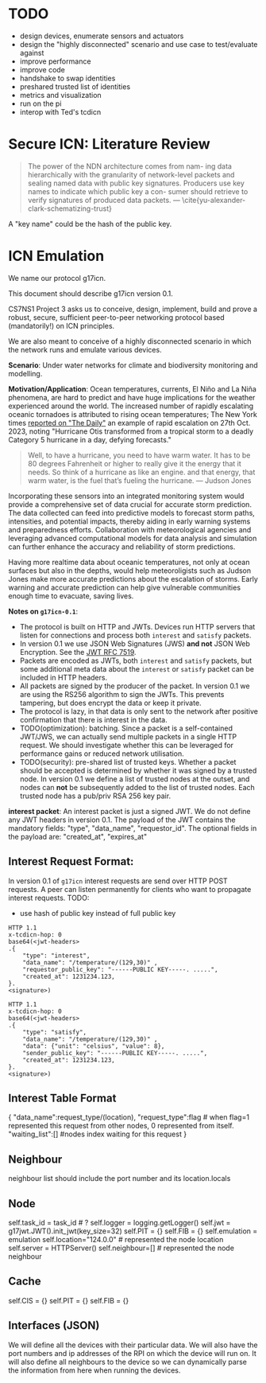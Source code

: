 # TODO
- design devices, enumerate sensors and actuators
- design the "highly disconnected" scenario and use case to test/evaluate against
- improve performance
- improve code
- handshake to swap identities
- preshared trusted list of identities
- metrics and visualization
- run on the pi
- interop with Ted's tcdicn


# Secure ICN: Literature Review

> The power of the NDN architecture comes from nam-
ing data hierarchically with the granularity of network-level
packets and sealing named data with public key signatures.
> Producers use key names to indicate which public key a con-
sumer should retrieve to verify signatures of produced data
packets.
> — \cite{yu-alexander-clark-schematizing-trust}

A "key name" could be the hash of the public key.

# ICN Emulation

We name our protocol g17icn.

This document should describe g17icn version 0.1.

CS7NS1 Project 3 asks us to conceive, design, implement, build and prove a robust, secure, sufficient peer-to-peer networking protocol based (mandatorily!) on ICN principles.

We are also meant to conceive of a highly disconnected scenario in which the network runs and emulate various devices.

**Scenario**: Under water networks for climate and biodiversity monitoring and modelling.

**Motivation/Application**: Ocean temperatures, currents, El Niño and La Niña phenomena, are hard to predict and have huge implications for the weather experienced around the world. The increased number of rapidly escalating oceanic tornadoes is attributed to rising ocean temperatures; The New York times [reported on "The Daily"](https://www.nytimes.com/2023/10/27/podcasts/the-daily/hurricane-otis.html?showTranscript=1) an example of rapid escalation on 27th Oct. 2023, noting "Hurricane Otis transformed from a tropical storm to a deadly Category 5 hurricane in a day, defying forecasts."
> Well, to have a hurricane, you need to have warm water. It has to be 80 degrees Fahrenheit or higher to really give it the energy that it needs. So think of a hurricane as like an engine. and that energy, that warm water, is the fuel that’s fueling the hurricane.
> — Judson Jones


Incorporating these sensors into an integrated monitoring system would provide a comprehensive set of data crucial for accurate storm prediction. The data collected can feed into predictive models to forecast storm paths, intensities, and potential impacts, thereby aiding in early warning systems and preparedness efforts. Collaboration with meteorological agencies and leveraging advanced computational models for data analysis and simulation can further enhance the accuracy and reliability of storm predictions.


Having more realtime data about oceanic temperatures, not only at ocean surfaces but also in the depths, would help meteoroligists such as Judson Jones make more accurate predictions about the escalation of storms. Early warning and accurate prediction can help give vulnerable communities enough time to evacuate, saving lives.

**Notes on `g17icn-0.1`**:
- The protocol is built on HTTP and JWTs. Devices run HTTP servers that listen for connections and process both `interest` and `satisfy` packets.
- In version 0.1 we use JSON Web Signatures (JWS) **and not** JSON Web Encryption. See the [JWT RFC 7519](https://datatracker.ietf.org/doc/html/rfc7519).
- Packets are encoded as JWTs, both `interest` and `satisfy` packets, but some additional meta data about the `interest` or `satisfy` packet can be included in HTTP headers.
- All packets are signed by the producer of the packet. In version 0.1 we are using the RS256 algorithm to sign the JWTs. This prevents tampering, but does encrypt the data or keep it private.
- The protocol is lazy, in that data is only sent to the network after positive confirmation that there is interest in the data.
- TODO(optimization): batching. Since a packet is a self-contained JWT/JWS, we can actually send multiple packets in a single HTTP request. We should investigate whether this can be leveraged for performance gains or reduced network utilisation.
- TODO(security): pre-shared list of trusted keys. Whether a packet should be accepted is determined by whether it was signed by a trusted node. In version 0.1 we define a list of trusted nodes at the outset, and nodes can **not** be subsequently added to the list of trusted nodes. Each trusted node has a pub/priv RSA 256 key pair.


**interest packet**: An interest packet is just a signed JWT. We do not define any JWT headers in version 0.1. The payload of the JWT contains the mandatory fields: "type", "data_name", "requestor_id".
The optional fields in the payload are: "created_at", "expires_at"

## Interest Request Format:
In version 0.1 of `g17icn` interest requests are send over HTTP POST requests.
A peer can listen permanently for clients who want to propagate interest requests.
TODO:
- use hash of public key instead of full public key
```http
HTTP 1.1
x-tcdicn-hop: 0
base64(<jwt-headers>
.{
    "type": "interest",
    "data_name": "/temperature/(129,30)" ,
    "requestor_public_key": "------PUBLIC KEY-----. .....",
    "created_at": 1231234.123,
}.
<signature>)
```

```http
HTTP 1.1
x-tcdicn-hop: 0
base64(<jwt-headers>
.{
    "type": "satisfy",
    "data_name": "/temperature/(129,30)" ,
    "data": {"unit": "celsius", "value": 8},
    "sender_public_key": "------PUBLIC KEY-----. .....",
    "created_at": 1231234.123,
}.
<signature>)
```

## Interest Table Format

{
    "data_name":request_type/(location),
    "request_type":flag  # when flag=1 represented this request from other nodes, 0 represented from itself.
    "waiting_list":[]   #nodes index waiting for this request
}

## Neighbour 

neighbour list should include the port number and its location.locals

## Node

self.task_id = task_id  # ?
self.logger = logging.getLogger()
self.jwt = g17jwt.JWT().init_jwt(key_size=32)
self.PIT = {}
self.FIB = {}
self.emulation = emulation
self.location="124.0.0" # represented the node location
self.server = HTTPServer()
self.neighbour=[] # represented the node neighbour

## Cache

self.CIS = {}
self.PIT = {}
self.FIB = {}

## Interfaces (JSON)

We will define all the devices with their particular data. We will also have the port numbers and ip addresses of the RPI on which the device will run on. It will also define all neighbours to the device so we can dynamically parse the information from here when running the devices.
